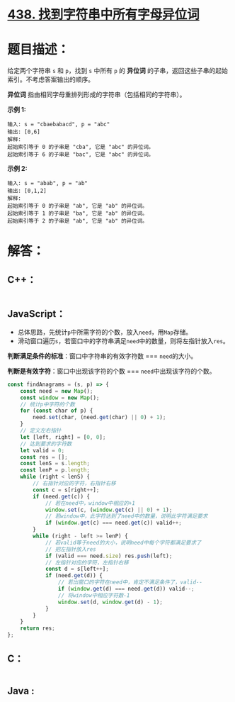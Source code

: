 # [438. 找到字符串中所有字母异位词](https://leetcode-cn.com/problems/find-all-anagrams-in-a-string/)

# 题目描述：

给定两个字符串 `s` 和 `p`，找到 `s` 中所有 `p` 的 **异位词** 的子串，返回这些子串的起始索引。不考虑答案输出的顺序。

**异位词** 指由相同字母重排列形成的字符串（包括相同的字符串）。



**示例 1:**

```
输入: s = "cbaebabacd", p = "abc"
输出: [0,6]
解释:
起始索引等于 0 的子串是 "cba", 它是 "abc" 的异位词。
起始索引等于 6 的子串是 "bac", 它是 "abc" 的异位词。
```

 **示例 2:**

```
输入: s = "abab", p = "ab"
输出: [0,1,2]
解释:
起始索引等于 0 的子串是 "ab", 它是 "ab" 的异位词。
起始索引等于 1 的子串是 "ba", 它是 "ab" 的异位词。
起始索引等于 2 的子串是 "ab", 它是 "ab" 的异位词。
```



# 解答：

## C++：

```cpp

```

## JavaScript：

- 总体思路，先统计`p`中所需字符的个数，放入`need`，用`Map`存储。
- 滑动窗口遍历`s`，若窗口中的字符串满足`need`中的数量，则将左指针放入`res`。

**判断满足条件的标准**：窗口中字符串的有效字符数 === `need`的大小。

**判断是有效字符**：窗口中出现该字符的个数 === `need`中出现该字符的个数。

```javascript
const findAnagrams = (s, p) => {
    const need = new Map();
    const window = new Map();
    // 统计p中字符的个数
    for (const char of p) {
        need.set(char, (need.get(char) || 0) + 1);
    }
    // 定义左右指针
    let [left, right] = [0, 0];
    // 达到要求的字符数
    let valid = 0;
    const res = [];
    const lenS = s.length;
    const lenP = p.length;
    while (right < lenS) {
        // 右指针对应的字符，右指针右移
        const c = s[right++];
        if (need.get(c)) {
            // 若在need中，window中相应的+1
            window.set(c, (window.get(c) || 0) + 1);
            // 若window中，此字符达到了need中的数量，说明此字符满足要求
            if (window.get(c) === need.get(c)) valid++;
        }
        while (right - left >= lenP) {
            // 若valid等于need的大小，说明need中每个字符都满足要求了
            // 把左指针放入res
            if (valid === need.size) res.push(left);
            // 左指针对应的字符，左指针右移
            const d = s[left++];
            if (need.get(d)) {
                // 若出窗口的字符在need中，肯定不满足条件了，valid--
                if (window.get(d) === need.get(d)) valid--;
                // 将window中相应字符数-1
                window.set(d, window.get(d) - 1);
            }
        }
    }
    return res;
};
```

## C：

```c

```

## Java :
```java

```
